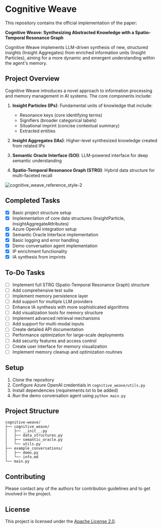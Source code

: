 # Cognitive Weave

This repository contains the official implementation of the paper:

**Cognitive Weave: Synthesizing Abstracted Knowledge with a Spatio-Temporal Resonance Graph**

Cognitive Weave implements LLM-driven synthesis of new, structured insights (Insight Aggregates) from enriched information units (Insight Particles), aiming for a more dynamic and emergent understanding within the agent's memory.

## Project Overview

Cognitive Weave introduces a novel approach to information processing and memory management in AI systems. The core components include:

1. **Insight Particles (IPs)**: Fundamental units of knowledge that include:
   - Resonance keys (core identifying terms)
   - Signifiers (broader categorical labels)
   - Situational imprint (concise contextual summary)
   - Extracted entities

2. **Insight Aggregates (IAs)**: Higher-level synthesized knowledge created from related IPs
3. **Semantic Oracle Interface (SOI)**: LLM-powered interface for deep semantic understanding
4. **Spatio-Temporal Resonance Graph (STRG)**: Hybrid data structure for multi-faceted recall

![cognitive_weave_reference_style-2](https://github.com/user-attachments/assets/36ce01c2-50b0-46b6-842f-b22dcbbc4769)

## Completed Tasks

- [x] Basic project structure setup
- [x] Implementation of core data structures (InsightParticle, InsightAggregateAttributes)
- [x] Azure OpenAI integration setup
- [x] Semantic Oracle Interface implementation
- [x] Basic logging and error handling
- [x] Demo conversation agent implementation
- [x] IP enrichment functionality
- [x] IA synthesis from imprints

## To-Do Tasks

- [ ] Implement full STRG (Spatio-Temporal Resonance Graph) structure
- [ ] Add comprehensive test suite
- [ ] Implement memory persistence layer
- [ ] Add support for multiple LLM providers
- [ ] Enhance IA synthesis with more sophisticated algorithms
- [ ] Add visualization tools for memory structure
- [ ] Implement advanced retrieval mechanisms
- [ ] Add support for multi-modal inputs
- [ ] Create detailed API documentation
- [ ] Performance optimization for large-scale deployments
- [ ] Add security features and access control
- [ ] Create user interface for memory visualization
- [ ] Implement memory cleanup and optimization routines

## Setup

1. Clone the repository
2. Configure Azure OpenAI credentials in `cognitive_weave/utils.py`
3. Install dependencies (requirements.txt to be added)
4. Run the demo conversation agent using `python main.py`

## Project Structure

```
cognitive-weave/
├── cognitive_weave/
│   ├── __init__.py
│   ├── data_structures.py
│   ├── semantic_oracle.py
│   └── utils.py
├── example_conversations/
│   ├── demo.py
│   └── info.md
└── main.py
```

## Contributing

Please contact any of the authors for contribution guidelines and to get involved in the project.

## License

This project is licensed under the [Apache License 2.0](https://www.apache.org/licenses/LICENSE-2.0).

